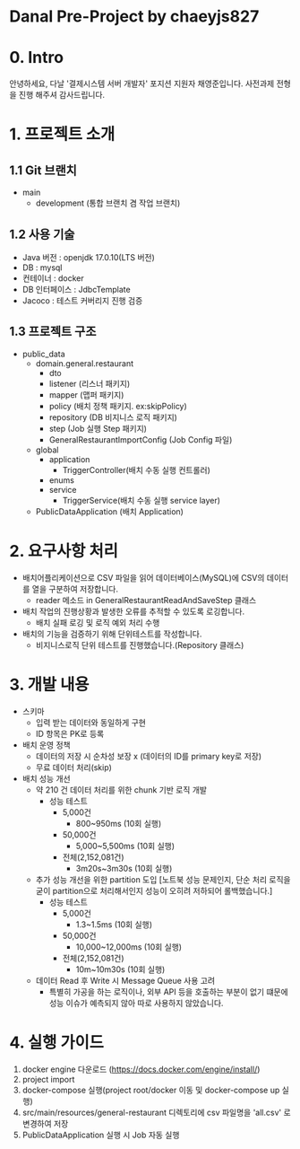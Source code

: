 # Danal Pre-Project by chaeyjs827

# 0. Intro
안녕하세요, 다날 '결제시스템 서버 개발자' 포지션 지원자 채영준입니다.
사전과제 전형을 진행 해주셔 감사드립니다.

# 1. 프로젝트 소개
## 1.1 Git 브랜치
* main
  * development (통합 브랜치 겸 작업 브랜치)

## 1.2 사용 기술
* Java 버전 : openjdk 17.0.10(LTS 버전)
* DB : mysql
* 컨테이너 : docker
* DB 인터페이스 : JdbcTemplate
* Jacoco : 테스트 커버리지 진행 검증

## 1.3 프로젝트 구조
* public_data
  * domain.general.restaurant
    * dto
    * listener (리스너 패키지)
    * mapper (맵퍼 패키지)
    * policy (배치 정책 패키지. ex:skipPolicy)
    * repository (DB 비지니스 로직 패키지)
    * step (Job 실행 Step 패키지)
    * GeneralRestaurantImportConfig (Job Config 파일)
  * global
    * application
      * TriggerController(배치 수동 실행 컨트롤러) 
    * enums
    * service
      * TriggerService(배치 수동 실행 service layer) 
  * PublicDataApplication (배치 Application)

# 2. 요구사항 처리
* 배치어플리케이션으로 CSV 파일을 읽어 데이터베이스(MySQL)에 CSV의 데이터를 열을 구분하여 저장합니다.
  * reader 메소드 in GeneralRestaurantReadAndSaveStep 클래스
* 배치 작업의 진행상황과 발생한 오류를 추적할 수 있도록 로깅합니다.
  * 배치 실패 로깅 및 로직 예외 처리 수행
* 배치의 기능을 검증하기 위해 단위테스트를 작성합니다.
  * 비지니스로직 단위 테스트를 진행했습니다.(Repository 클래스)
 
# 3. 개발 내용
* 스키마
  * 입력 받는 데이터와 동일하게 구현
  * ID 항목은 PK로 등록 
* 배치 운영 정책
  * 데이터의 저장 시 순차성 보장 x (데이터의 ID를 primary key로 저장)
  * 무료 데이터 처리(skip)
* 배치 성능 개선
  * 약 210 건 데이터 처리를 위한 chunk 기반 로직 개발
    * 성능 테스트
      * 5,000건
        * 800~950ms (10회 실행)
      * 50,000건
        * 5,000~5,500ms (10회 실행)
      * 전체(2,152,081건)
        * 3m20s~3m30s (10회 실행)
  * 추가 성능 개선을 위한 partition 도입 [노트북 성능 문제인지, 단순 처리 로직을 굳이 partition으로 처리해서인지 성능이 오히려 저하되어 롤백했습니다.]
    * 성능 테스트
      * 5,000건
        * 1.3~1.5ms (10회 실행)
      * 50,000건
        * 10,000~12,000ms (10회 실행)
      * 전체(2,152,081건)
        * 10m~10m30s (10회 실행)
  * 데이터 Read 후 Write 시 Message Queue 사용 고려
    *  특별히 가공을 하는 로직이나, 외부 API 등을 호출하는 부분이 없기 떄문에 성능 이슈가 예측되지 않아 따로 사용하지 않았습니다.
 
# 4. 실행 가이드
1. docker engine 다운로드 (https://docs.docker.com/engine/install/)
2. project import
3. docker-compose 실행(project root/docker 이동 및 docker-compose up 실행)
4. src/main/resources/general-restaurant 디렉토리에 csv 파일명을 'all.csv' 로 변경하여 저장
5. PublicDataApplication 실행 시 Job 자동 실행
